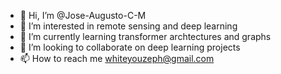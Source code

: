 - 👋 Hi, I’m @Jose-Augusto-C-M
- 👀 I’m interested in remote sensing and deep learning
- 🌱 I’m currently learning transformer archtectures and graphs
- 💞️ I’m looking to collaborate on deep learning projects
- 📫 How to reach me whiteyouzeph@gmail.com

<!---
Jose-Augusto-C-M/Jose-Augusto-C-M is a ✨ special ✨ repository because its `README.md` (this file) appears on your GitHub profile.
You can click the Preview link to take a look at your changes.
--->
